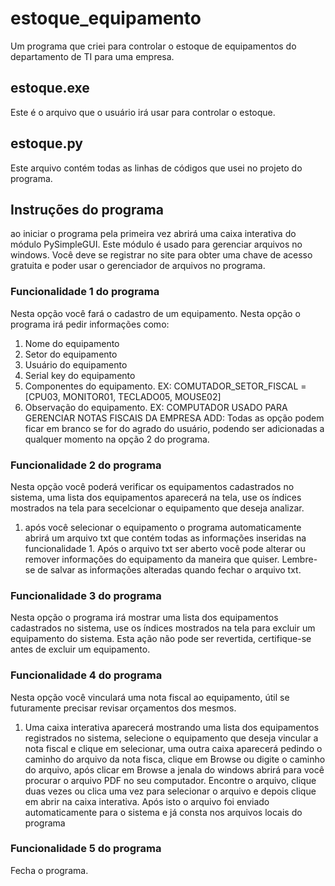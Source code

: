 # estoque_equipamento
Um programa que criei para controlar o estoque de equipamentos do departamento de TI para uma empresa.


## estoque.exe
Este é o arquivo que o usuário irá usar para controlar o estoque.


## estoque.py
Este arquivo contém todas as linhas de códigos que usei no projeto do programa.


## Instruções do programa
ao iniciar o programa pela primeira vez abrirá uma caixa interativa do módulo PySimpleGUI. Este módulo é usado para gerenciar arquivos no windows. Você deve se registrar no site para obter uma chave de acesso gratuita e poder usar o gerenciador de arquivos no programa.


### Funcionalidade 1 do programa
Nesta opção você fará o cadastro de um equipamento. Nesta opção o programa irá pedir informações como:

1. Nome do equipamento
2. Setor do equipamento
3. Usuário do equipamento
4. Serial key do equipamento
5. Componentes do equipamento. EX: COMUTADOR_SETOR_FISCAL = [CPU03, MONITOR01, TECLADO05, MOUSE02]
6. Observação do equipamento. EX: COMPUTADOR USADO PARA GERENCIAR NOTAS FISCAIS DA EMPRESA
ADD: Todas as opção podem ficar em branco se for do agrado do usuário, podendo ser adicionadas a qualquer momento na opção 2 do programa.


### Funcionalidade 2 do programa
Nesta opção você poderá verificar os equipamentos cadastrados no sistema, uma lista dos equipamentos aparecerá na tela, use os índices mostrados na tela para secelcionar o equipamento que deseja analizar.

1. após você selecionar o equipamento o programa automaticamente abrirá um arquivo txt que contém todas as informações inseridas na funcionalidade 1. Após o arquivo txt ser aberto você pode alterar ou remover informações do equipamento da maneira que quiser. Lembre-se de salvar as informações alteradas quando fechar o arquivo txt.


### Funcionalidade 3 do programa
Nesta opção o programa irá mostrar uma lista dos equipamentos cadastrados no sistema, use os índices mostrados na tela para excluir um equipamento do sistema. Esta ação não pode ser revertida, certifique-se antes de excluir um equipamento.


### Funcionalidade 4 do programa
Nesta opção você vinculará uma nota fiscal ao equipamento, útil se futuramente precisar revisar orçamentos dos mesmos.

1. Uma caixa interativa aparecerá mostrando uma lista dos equipamentos registrados no sistema, selecione o equipamento que deseja vincular a nota fiscal e clique em selecionar, uma outra caixa aparecerá pedindo o caminho do arquivo da nota fisca, clique em Browse ou digite o caminho do arquivo, após clicar em Browse a jenala do windows abrirá para você procurar o arquivo PDF no seu computador. Encontre o arquivo, clique duas vezes ou clica uma vez para selecionar o arquivo e depois clique em abrir na caixa interativa. Após isto o arquivo foi enviado automaticamente para o sistema e já consta nos arquivos locais do programa


### Funcionalidade 5 do programa
Fecha o programa.